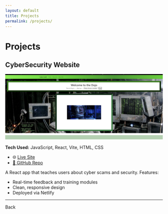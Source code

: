 ```yaml
---
layout: default
title: Projects
permalink: /projects/
---
```


# Projects

## CyberSecurity Website

![Screenshot](/assets/cybertrainer.png)

**Tech Used:** JavaScript, React, Vite, HTML, CSS 
- 🌐 [Live Site](https://cyber-trainerlive-mc.netlify.app/)
- [🔗 GitHub Repo](https://github.com/TheChupa/cybersecurity-info-app)

A React app that teaches users about cyber scams and security.
Features:
- Real-time feedback and training modules
- Clean, responsive design
- Deployed via Netlify

---
<a onclick="window.history.back()">Back</a>